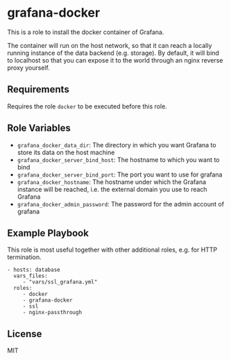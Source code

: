 grafana-docker
==============

This is a role to install the docker container of Grafana.

The container will run on the host network, so that it can reach a locally
running instance of the data backend (e.g. storage). By default, it
will bind to localhost so that you can expose it to the world through an
nginx reverse proxy yourself.

Requirements
------------

Requires the role `docker` to be executed before this role.

Role Variables
--------------

- `grafana_docker_data_dir`: The directory in which you want Grafana to store
  its data on the host machine
- `grafana_docker_server_bind_host`: The hostname to which you want to bind
- `grafana_docker_server_bind_port`: The port you want to use for grafana
- `grafana_docker_hostname`: The hostname under which the Grafana instance will
  be reached, i.e. the external domain you use to reach Grafana
- `grafana_docker_admin_password`: The password for the admin account of grafana

Example Playbook
----------------

This role is most useful together with other additional roles, e.g. for
HTTP termination.

    - hosts: database
      vars_files:
         - "vars/ssl_grafana.yml"
      roles:
         - docker
         - grafana-docker
         - ssl
         - nginx-passthrough

License
-------

MIT
